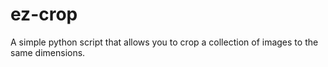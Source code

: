 # ez-crop
A simple python script that allows you to crop a collection of images to the same dimensions.

